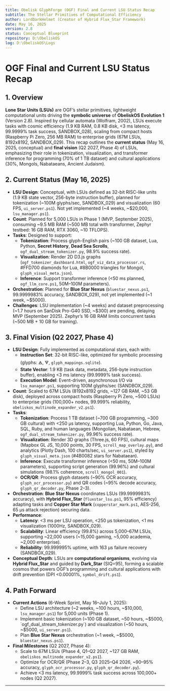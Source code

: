 ```yaml
---
title: Obelisk GlyphForge (OGF) Final and Current LSU Status Recap
subtitle: The Stellar Primitives of Computational Efficiency
author: LordDarkHelmet (Creator of Hybrid Flux_Star Framework)
date: May 16, 2025
version: 2.8
status: Conceptual Blueprint
repository: D:\ObeliskOS
log: D:\ObeliskOS\Logs
---
```


# OGF Final and Current LSU Status Recap

## 1. Overview

**Lone Star Units (LSUs)** are OGF’s stellar primitives, lightweight computational units driving the **symbolic universe** of **ObeliskOS Evolution 1** (Version 2.8). Inspired by cellular automata (Wolfram, 2002), LSUs execute tasks with cosmic efficiency (1.9 KB RAM, 0.8 KB disk, <3 ms latency, 99.9999% task success, SANDBOX_028), scaling from compact hosts (Raspberry Pi Zero, 256 MB RAM) to enterprise grids (67M LSUs, 8192x8192, SANDBOX_029). This recap outlines the **current status** (May 16, 2025, conceptual) and **final vision** (Q2 2027, Phase 4) of LSUs, emphasizing their role in tokenization, visualization, and transformer inference for programming (70% of 1 TB dataset) and cultural applications (30%, Mongols, Nabataeans, Ancient Judaism).

## 2. Current Status (May 16, 2025)

- **LSU Design**: Conceptual, with LSUs defined as 32-bit RISC-like units (1.9 KB state vector, 256-byte instruction buffer), planned for tokenization (~100M glyphs/sec, SANDBOX_029) and visualization (60 FPS, `ui_server.ps1`). Not yet implemented (~4 weeks, ~$20,000, `lsu_manager.ps1`).
- **Count**: Planned for 5,000 LSUs in Phase 1 (MVP, September 2025), consuming ~9.5 MB RAM (~500 MB total with transformer, Zephyr testbed: 16 GB RAM, RTX 3060, ~10 TFLOPS).
- **Tasks**: Designed to support:
  - **Tokenization**: Process glyph-English pairs (~100 GB dataset, Lua, Python, **Secret History**, **Dead Sea Scrolls**, `ogf_dual_stream_tokenizer.py`, 98.9% success rate).
  - **Visualization**: Render 2D D3.js graphs (`ogf_tokenizer_dashboard.html`, `ogf_viz_data_processor.rs`, #FFD700 diamonds for Lua, #8B0000 triangles for Mongol, `glyph_visual_meta.json`).
  - **Inference**: Support transformer inference (<50 ms planned, `ogf_llm_core.ps1`, 50M–100M parameters).
- **Orchestration**: Planned for **Blue Star Nexus** (`bluestar_nexus.ps1`, 99.9999983% accuracy, SANDBOX_029), not yet implemented (~1 week, ~$5000).
- **Challenges**: LSU implementation (~4 weeks) and dataset preprocessing (~1.7 hours on SanDisk Pro-G40 SSD, ~$300) are pending, delaying MVP (September 2025). Zephyr’s 16 GB RAM limits concurrent tasks (~500 MB + 10 GB for training).

## 3. Final Vision (Q2 2027, Phase 4)

- **LSU Design**: Fully implemented as computational stars, each with:
  - **Instruction Set**: 32-bit RISC-like, optimized for symbolic processing (glyphs: 🜁, 🜃, `glyph_mappings.sqlite`).
  - **State Vector**: 1.9 KB (task data, metadata, 256-byte instruction buffer), enabling <3 ms latency (99.9999% task success).
  - **Execution Model**: Event-driven, asynchronous I/O via `lsu_manager.ps1`, supporting 100M glyphs/sec (SANDBOX_029).
- **Count**: Scaled to 67M LSUs (8192x8192 grids, ~127 GB RAM, ~53 GB disk), deployed across compact hosts (Raspberry Pi Zero, ~500 LSUs) to enterprise grids (100,000+ nodes, 99.999% reliability, `obeliskos_multinode_expander_v2.ps1`).
- **Tasks**:
  - **Tokenization**: Process 1 TB dataset (~700 GB programming, ~300 GB cultural) with <250 μs latency, supporting Lua, Python, Go, Java, SQL, Ruby, and human languages (Mongolian, Nabataean, Hebrew, `ogf_dual_stream_tokenizer.py`, 99.96% success rate).
  - **Visualization**: Render 3D graphs (Three.js, 60 FPS), cultural maps (Mapbox GL JS, 10,000 points, 30 FPS, `scroll_map_overlay.py`), and analytics (Plotly Dash, 100 charts/sec, `ui_server.ps1`), styled by `glyph_visual_meta.json` (#4B0082 stars for Nabataean).
  - **Inference**: Execute transformer inference (<50 ms, 50M–100M parameters), supporting script generation (99.96%) and cultural simulations (98.1% coherence, `scroll_mongol_001`).
  - **OCR/QR**: Process glyph datasets (~90% OCR accuracy, `glyph_ocr_processor.py`) and QR codes (~95% decode accuracy, `glyph_qr_decoder.py`, Phase 2–3).
- **Orchestration**: **Blue Star Nexus** coordinates LSUs (99.9999983% accuracy), with **Hybrid Flux_Star** (`fluxstar_lsu.ps1`, 95% efficiency) adapting tasks and **Copper Star Mark** (`copperstar_mark.ps1`, AES-256, 65 μs attack rejection) securing data.
- **Performance**:
  - **Latency**: <3 ms per LSU operation, <250 μs tokenization, <1 ms visualization (1000Hz, SANDBOX_029).
  - **Scalability**: Linear efficiency (99.8%) across 5,000–67M LSUs, supporting ~22,000 users (~15,000 gaming, ~5,000 academia, ~2,000 enterprise).
  - **Reliability**: 99.999995% uptime, with 163 μs failure recovery (SANDBOX_029).
- **Conceptual Depth**: LSUs are **computational organisms**, evolving via **Hybrid Flux_Star** and guided by **Dark_Star** (SIQ=95), forming a scalable cosmos that powers OGF’s programming and cultural applications with drift prevention (DPI <0.00001%, `symbol_drift.ps1`).

## 4. Path Forward

- **Current Actions** (6-Week Sprint, May 16–July 1, 2025):
  - Define LSU architecture (~2 weeks, ~100 hours, ~$10,000, `lsu_manager.ps1`) for 5,000 units (Phase 1).
  - Implement basic tokenization (~100 GB dataset, ~50 hours, ~$5000, `ogf_dual_stream_tokenizer.py`) and visualization (~50 hours, ~$5000, `ui_server.ps1`).
  - Plan **Blue Star Nexus** orchestration (~1 week, ~$5000, `bluestar_nexus.ps1`).
- **Final Milestones** (Q2 2027, Phase 4):
  - Scale to 67M LSUs (Phase 4, Q1–Q2 2027, ~127 GB RAM, `obeliskos_multinode_expander_v2.ps1`).
  - Optimize for OCR/QR (Phase 2–3, Q3 2025–Q4 2026, ~90–95% accuracy, `glyph_ocr_processor.py`, `glyph_qr_decoder.py`).
  - Achieve <3 ms latency, 99.9999% task success across 100,000+ nodes (Q2 2027).

---